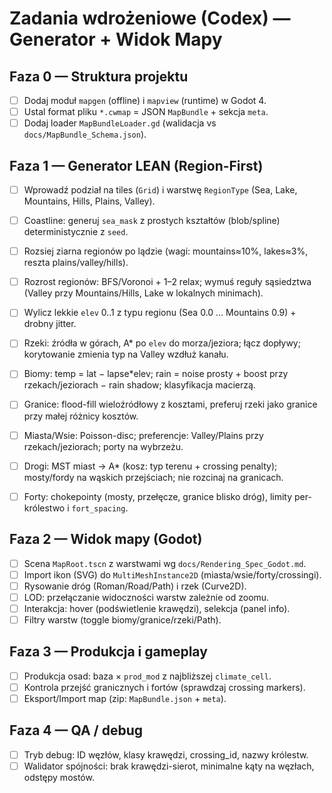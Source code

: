
# Zadania wdrożeniowe (Codex) — Generator + Widok Mapy

## Faza 0 — Struktura projektu
- [ ] Dodaj moduł `mapgen` (offline) i `mapview` (runtime) w Godot 4.
- [ ] Ustal format pliku `*.cwmap` = JSON `MapBundle` + sekcja `meta`.
- [ ] Dodaj loader `MapBundleLoader.gd` (walidacja vs `docs/MapBundle_Schema.json`).

## Faza 1 — Generator LEAN (Region-First)
- [ ] Wprowadź podział na tiles (`Grid`) i warstwę `RegionType` (Sea, Lake, Mountains, Hills, Plains, Valley).
- [ ] Coastline: generuj `sea_mask` z prostych kształtów (blob/spline) deterministycznie z `seed`.
- [ ] Rozsiej ziarna regionów po lądzie (wagi: mountains≈10%, lakes≈3%, reszta plains/valley/hills).
- [ ] Rozrost regionów: BFS/Voronoi + 1–2 relax; wymuś reguły sąsiedztwa (Valley przy Mountains/Hills, Lake w lokalnych minimach).
- [ ] Wylicz lekkie `elev` 0..1 z typu regionu (Sea 0.0 … Mountains 0.9) + drobny jitter.
- [ ] Rzeki: źródła w górach, A* po `elev` do morza/jeziora; łącz dopływy; korytowanie zmienia typ na Valley wzdłuż kanału.
- [ ] Biomy: temp = lat − lapse*elev; rain = noise prosty + boost przy rzekach/jeziorach − rain shadow; klasyfikacja macierzą.
- [ ] Granice: flood-fill wieloźródłowy z kosztami, preferuj rzeki jako granice przy małej różnicy kosztów.
- [ ] Miasta/Wsie: Poisson-disc; preferencje: Valley/Plains przy rzekach/jeziorach; porty na wybrzeżu.
- [ ] Drogi: MST miast → A* (kosz: typ terenu + crossing penalty); mosty/fordy na wąskich przejściach; nie rozcinaj na granicach.
- [ ] Forty: chokepointy (mosty, przełęcze, granice blisko dróg), limity per-królestwo i `fort_spacing`.


## Faza 2 — Widok mapy (Godot)
- [ ] Scena `MapRoot.tscn` z warstwami wg `docs/Rendering_Spec_Godot.md`.
- [ ] Import ikon (SVG) do `MultiMeshInstance2D` (miasta/wsie/forty/crossingi).
- [ ] Rysowanie dróg (Roman/Road/Path) i rzek (Curve2D).
- [ ] LOD: przełączanie widoczności warstw zależnie od zoomu.
- [ ] Interakcja: hover (podświetlenie krawędzi), selekcja (panel info).
- [ ] Filtry warstw (toggle biomy/granice/rzeki/Path).

## Faza 3 — Produkcja i gameplay
- [ ] Produkcja osad: baza × `prod_mod` z najbliższej `climate_cell`.
- [ ] Kontrola przejść granicznych i fortów (sprawdzaj crossing markers).
- [ ] Eksport/Import map (zip: `MapBundle.json` + `meta`).

## Faza 4 — QA / debug
- [ ] Tryb debug: ID węzłów, klasy krawędzi, crossing_id, nazwy królestw.
- [ ] Walidator spójności: brak krawędzi-sierot, minimalne kąty na węzłach, odstępy mostów.
